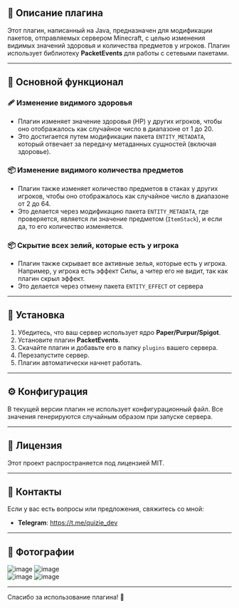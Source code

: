 ## 🎯 Описание плагина

Этот плагин, написанный на Java, предназначен для модификации пакетов, отправляемых сервером Minecraft, с целью изменения видимых значений здоровья и количества предметов у игроков. Плагин использует библиотеку **PacketEvents** для работы с сетевыми пакетами.

---

## 🌟 Основной функционал

### 🩹 Изменение видимого здоровья
- Плагин изменяет значение здоровья (HP) у других игроков, чтобы оно отображалось как случайное число в диапазоне от 1 до 20.
- Это достигается путем модификации пакета `ENTITY_METADATA`, который отвечает за передачу метаданных сущностей (включая здоровье).

### 📦 Изменение видимого количества предметов
- Плагин также изменяет количество предметов в стаках у других игроков, чтобы оно отображалось как случайное число в диапазоне от 2 до 64.
- Это делается через модификацию пакета `ENTITY_METADATA`, где проверяется, является ли значение предметом (`ItemStack`), и если да, то его количество изменяется.

### 📦 Скрытие всех зелий, которые есть  у игрока
- Плагин также скрывает все активные зелья, которые есть у игрока. Например, у игрока есть эффект Силы, а читер его не видит, так как плагин скрыл эффект.
- Это делается через отмену пакета `ENTITY_EFFECT` от сервера

---

## 🚀 Установка
1. Убедитесь, что ваш сервер использует ядро **Paper/Purpur/Spigot**.
2. Установите плагин **PacketEvents**.
3. Скачайте плагин и добавьте его в папку `plugins` вашего сервера.
4. Перезапустите сервер.
5. Плагин автоматически начнет работать.

---

## ⚙️ Конфигурация
В текущей версии плагин не использует конфигурационный файл. Все значения генерируются случайным образом при запуске сервера.

---

## 📜 Лицензия
Этот проект распространяется под лицензией MIT.

---

## 📧 Контакты
Если у вас есть вопросы или предложения, свяжитесь со мной:
- **Telegram**: https://t.me/quizie_dev

---

## 🎥 Фотографии
![image](https://github.com/user-attachments/assets/ae66efc1-b230-4da5-bfbf-9f1e41a6e748)
![image](https://github.com/user-attachments/assets/bf11b18c-de66-4d0a-8420-c3698c04b68a)
<br>
![image](https://github.com/user-attachments/assets/8ba086d5-6fdd-444b-9ef5-1f657c05d591)
![image](https://github.com/user-attachments/assets/8e24d3b5-0e2c-4f50-9b68-3410bfb0131d)


---

Спасибо за использование плагина! 🎉  


